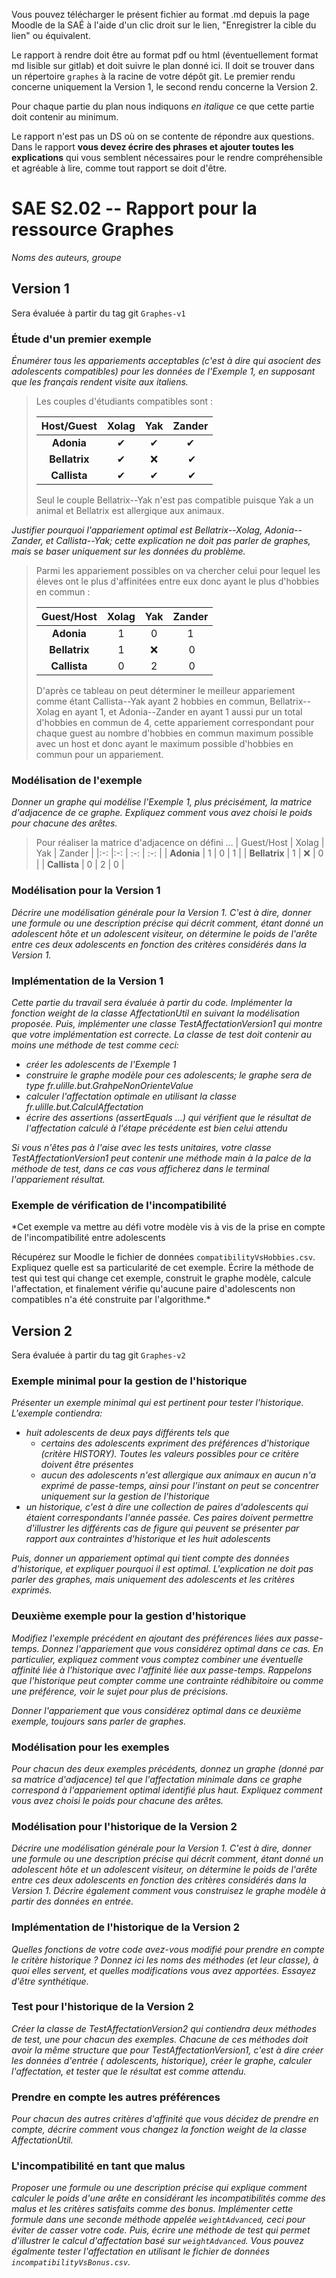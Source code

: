 Vous pouvez télécharger le présent fichier au format .md depuis la page Moodle de la SAÉ à l'aide d'un clic droit sur le
lien, "Enregistrer la cible du lien" ou équivalent.

Le rapport à rendre doit être au format pdf ou html (éventuellement format md lisible sur gitlab) et doit suivre le plan
donné ici.
Il doit se trouver dans un répertoire `graphes` à la racine de votre dépôt git.
Le premier rendu concerne uniquement la Version 1, le second rendu concerne la Version 2.

Pour chaque partie du plan nous indiquons *en italique* ce que cette partie doit contenir au minimum.

Le rapport n'est pas un DS où on se contente de répondre aux questions.
Dans le rapport **vous devez écrire des phrases et ajouter toutes les explications** qui vous semblent nécessaires pour
le rendre compréhensible et agréable à lire, comme tout rapport se doit d'être.


SAE S2.02 -- Rapport pour la ressource Graphes
===

*Noms des auteurs, groupe*

Version 1
---

Sera évaluée à partir du tag git `Graphes-v1`

### Étude d'un premier exemple

*Énumérer tous les appariements acceptables (c'est à dire qui asocient des adolescents compatibles) pour les données de
l'Exemple 1, en supposant que les français rendent visite aux italiens.*

> Les couples d'étudiants compatibles sont :
>
>| Host/Guest    | Xolag    | Yak | Zander |
>|:-:            |:-:       | :-: | :-:    |
>| **Adonia**    | &#10004; | &#10004; | &#10004; |
>| **Bellatrix** | &#10004; | &#10060; | &#10004; |
>| **Callista**  | &#10004; | &#10004; | &#10004; |
>
>Seul le couple Bellatrix--Yak n'est pas compatible puisque Yak a un animal et Bellatrix est allergique aux animaux.


*Justifier pourquoi l'appariement optimal est Bellatrix--Xolag, Adonia--Zander, et Callista--Yak; cette explication ne
doit pas parler de graphes, mais se baser uniquement sur les données du problème.*

> Parmi les appariement possibles on va chercher celui pour lequel les éleves ont le plus d'affinitées entre eux donc
> ayant le plus d'hobbies en commun :
>
>| Guest/Host    | Xolag | Yak      | Zander |
>|:-:            |:-:    | :-:      | :-:    |
>| **Adonia**    | 1     | 0        | 1      |
>| **Bellatrix** | 1     | &#10060; | 0      |
>| **Callista**  | 0     | 2        | 0      |
>
> D'après ce tableau on peut déterminer le meilleur appariement comme étant Callista--Yak ayant 2 hobbies en commun,
> Bellatrix--Xolag en ayant 1, et Adonia--Zander en ayant 1 aussi pur un total d'hobbies en commun de 4, cette appariement
> correspondant pour chaque guest au nombre d'hobbies en commun maximum possible avec un host et donc ayant le maximum
> possible d'hobbies en commun pour un appariement.

### Modélisation de l'exemple

*Donner un graphe qui modélise l'Exemple 1, plus précisément, la matrice d'adjacence de ce graphe. Expliquez comment
vous avez choisi le poids pour chacune des arêtes.*

> Pour réaliser la matrice d'adjacence on défini ...
> | Guest/Host | Xolag | Yak | Zander |
> |:-:            |:-:    | :-:      | :-:    |
> | **Adonia**    | 1 | 0 | 1 |
> | **Bellatrix** | 1 | &#10060; | 0 |
> | **Callista**  | 0 | 2 | 0 |
>

### Modélisation pour la Version 1

*Décrire une modélisation générale pour la Version 1. C'est à dire, donner une formule ou une description précise qui
décrit comment, étant donné un adolescent hôte et un adolescent visiteur, on détermine le poids de l'arête entre ces
deux adolescents en fonction des critères considérés dans la Version 1.*

### Implémentation de la Version 1

*Cette partie du travail sera évaluée à partir du code. Implémenter la fonction weight de la classe AffectationUtil en
suivant la modélisation proposée. Puis, implémenter une classe TestAffectationVersion1 qui montre que votre
implémentation est correcte. La classe de test doit contenir au moins une méthode de test comme ceci:*

- *créer les adolescents de l'Exemple 1*
- *construire le graphe modèle pour ces adolescents; le graphe sera de type fr.ulille.but.GrahpeNonOrienteValue*
- *calculer l'affectation optimale en utilisant la classe fr.ulille.but.CalculAffectation*
- *écrire des assertions (assertEquals ...) qui vérifient que le résultat de l'affectation calculé à l'étape précédente
  est bien celui attendu*

*Si vous n'êtes pas à l'aise avec les tests unitaires, votre classe TestAffectationVersion1 peut contenir une méthode
main à la palce de la méthode de test, dans ce cas vous afficherez dans le terminal l'appariement résultat.*

### Exemple de vérification de l'incompatibilité

*Cet exemple va mettre au défi votre modèle vis à vis de la prise en compte de l'incompatibilité entre adolescents

Récupérez sur Moodle le fichier de données `compatibilityVsHobbies.csv`. Expliquez quelle est sa particularité de cet
exemple. Écrire la méthode de test qui test qui change cet exemple, construit le graphe modèle, calcule l'affectation,
et finalement vérifie qu'aucune paire d'adolescents non compatibles n'a été construite par l'algorithme.*


Version 2
---

Sera évaluée à partir du tag git `Graphes-v2`

### Exemple minimal pour la gestion de l'historique

*Présenter un exemple minimal qui est pertinent pour tester l'historique. L'exemple contiendra:*

- *huit adolescents de deux pays différents tels que*
    - *certains des adolescents expriment des préférences d'historique (critère HISTORY). Toutes les valeurs possibles
      pour ce critère doivent être présentes*
    - *aucun des adolescents n'est allergique aux animaux en aucun n'a exprimé de passe-temps, ainsi pour l'instant on
      peut se concentrer uniquement sur la gestion de l'historique*
- *un historique, c'est à dire une collection de paires d'adolescents qui étaient correspondants l'année passée. Ces
  paires doivent permettre d'illustrer les différents cas de figure qui peuvent se présenter par rapport aux contraintes
  d'historique et les huit adolescents*

*Puis, donner un appariement optimal qui tient compte des données d'historique, et expliquer pourquoi il est optimal.
L'explication ne doit pas parler des graphes, mais uniquement des adolescents et les critères exprimés.*

### Deuxième exemple pour la gestion d'historique

*Modifiez l'exemple précédent en ajoutant des préférences liées aux passe-temps. Donnez l'appariement que vous
considérez optimal dans ce cas. En particulier, expliquez comment vous comptez combiner une éventuelle affinité liée à
l'historique avec l'affinité liée aux passe-temps. Rappelons que l'historique peut compter comme une contrainte
rédhibitoire ou comme une préférence, voir le sujet pour plus de précisions.*

*Donner l'appariement que vous considérez optimal dans ce deuxième exemple, toujours sans parler de graphes.*

### Modélisation pour les exemples

*Pour chacun des deux exemples précédents, donnez un graphe (donné par sa matrice d'adjacence) tel que l'affectation
minimale dans ce graphe correspond à l'appariement optimal identifié plus haut. Expliquez comment vous avez choisi le
poids pour chacune des arêtes.*

### Modélisation pour l'historique de la Version 2

*Décrire une modélisation générale pour la Version 1. C'est à dire, donner une formule ou une description précise qui
décrit comment, étant donné un adolescent hôte et un adolescent visiteur, on détermine le poids de l'arête entre ces
deux adolescents en fonction des critères considérés dans la Version 1. Décrire également comment vous construisez le
graphe modèle à partir des données en entrée.*

### Implémentation de l'historique de la Version 2

*Quelles fonctions de votre code avez-vous modifié pour prendre en compte le critère historique ? Donnez ici les noms
des méthodes (et leur classe), à quoi elles servent, et quelles modifications vous avez apportées. Essayez d'être
synthétique.*

### Test pour l'historique de la Version 2

*Créer la classe de TestAffectationVersion2 qui contiendra deux méthodes de test, une pour chacun des exemples. Chacune
de ces méthodes doit avoir la même structure que pour TestAffectationVersion1, c'est à dire créer les données d'entrée (
adolescents, historique), créer le graphe, calculer l'affectation, et tester que le résultat est comme attendu.*

### Prendre en compte les autres préférences

*Pour chacun des autres critères d'affinité que vous décidez de prendre en compte, décrire comment vous changez la
fonction weight de la classe AffectationUtil.*

### L'incompatibilité en tant que malus

*Proposer une formule ou une description précise qui explique comment calculer le poids d'une arête en considérant les
incompatibilités comme des malus et les critères satisfaits comme des bonus. Implémenter cette formule dans une seconde
méthode appelée `weightAdvanced`, ceci pour éviter de casser votre code. Puis, écrire une méthode de test qui permet
d'illustrer le calcul d'affectation basé sur `weightAdvanced`. Vous pouvez égalmente tester l'affectation en utilisant
le fichier de données `incompatibilityVsBonus.csv`.*

